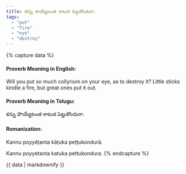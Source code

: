 ```yaml
---
title: కన్ను పొయ్యేటంత కాటుక పెట్టుకొందురా.
tags:
  - "put"
  - "fire"
  - "eye"
  - "destroy"
---
```


{% capture data %}
#### Proverb Meaning in English:
Will you put so much collyrium on your eye, as to destroy it?
Little sticks kindle a fire, but great ones put it out.

#### Proverb Meaning in Telugu:
కన్ను పొయ్యేటంత కాటుక పెట్టుకొందురా.

#### Romanization:
Kannu poyyēṭanta kāṭuka peṭṭukondurā.

Kannu poyyetanta katuka pettukondura.
{% endcapture %}

{{ data | markdownify }}

